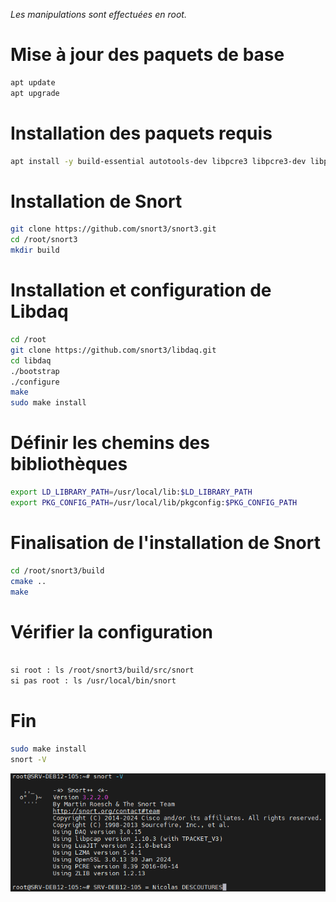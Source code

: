 *Les manipulations sont effectuées en root.*

# Mise à jour des paquets de base
```bash
apt update
apt upgrade
```

# Installation des paquets requis 
```bash 
apt install -y build-essential autotools-dev libpcre3 libpcre3-dev libpcap-dev libdumbnet-dev bison flex zlib1g-dev libluajit-5.1-dev liblzma-dev libssl-dev pkg-config hwloc libhwloc-dev cmake git
```

# Installation de Snort
```bash
git clone https://github.com/snort3/snort3.git
cd /root/snort3
mkdir build
```

# Installation et configuration de Libdaq
```bash
cd /root
git clone https://github.com/snort3/libdaq.git 
cd libdaq 
./bootstrap
./configure
make
sudo make install
```

# Définir les chemins des bibliothèques
```bash
export LD_LIBRARY_PATH=/usr/local/lib:$LD_LIBRARY_PATH 
export PKG_CONFIG_PATH=/usr/local/lib/pkgconfig:$PKG_CONFIG_PATH 
```

# Finalisation de l'installation de Snort
```bash
cd /root/snort3/build
cmake ..
make
```

# Vérifier la configuration
```bash

si root : ls /root/snort3/build/src/snort
si pas root : ls /usr/local/bin/snort 
```

# Fin
```bash
sudo make install	
snort -V
```
<p align="center">
    <img src="SNORT_OK.png" alt="SNORT_OK" style="width: 800px;" />
</p>